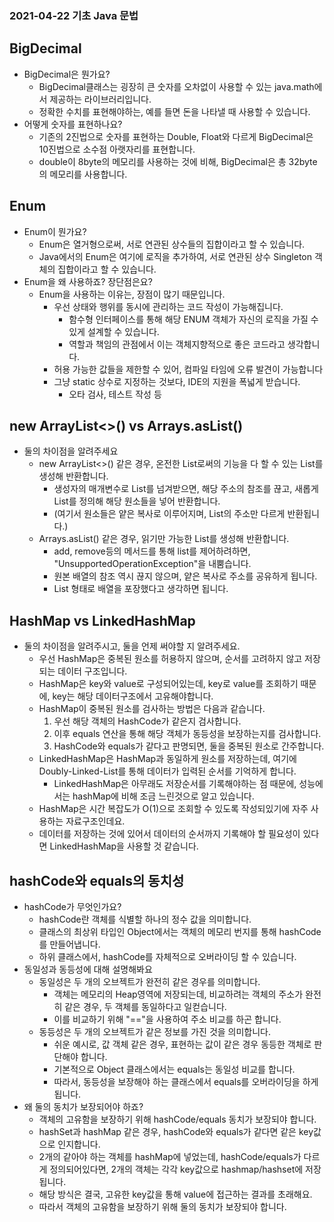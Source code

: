 ### 2021-04-22 기초 Java 문법

## BigDecimal
- BigDecimal은 뭔가요?
    - BigDecimal클래스는 굉장히 큰 숫자를 오차없이 사용할 수 있는 java.math에서 제공하는 라이브러리입니다. 
    - 정확한 수치를 표현해야하는, 예를 들면 돈을 나타낼 때 사용할 수 있습니다. 
- 어떻게 숫자를 표현하나요?
    - 기존의 2진법으로 숫자를 표현하는 Double, Float와 다르게 BigDecimal은 10진법으로 소수점 아랫자리를 표현합니다.
    - double이 8byte의 메모리를 사용하는 것에 비해, BigDecimal은 총 32byte의 메모리를 사용합니다. 

## Enum
- Enum이 뭔가요?
    - Enum은 열거형으로써, 서로 연관된 상수들의 집합이라고 할 수 있습니다. 
    - Java에서의 Enum은 여기에 로직을 추가하여, 서로 연관된 상수 Singleton 객체의 집합이라고 할 수 있습니다. 
- Enum을 왜 사용하죠? 장단점은요?
    - Enum을 사용하는 이유는, 장점이 많기 때문입니다. 
        - 우선 상태와 행위를 동시에 관리하는 코드 작성이 가능해집니다. 
            - 함수형 인터페이스를 통해 해당 ENUM 객체가 자신의 로직을 가질 수 있게 설계할 수 있습니다. 
            - 역할과 책임의 관점에서 이는 객체지향적으로 좋은 코드라고 생각합니다.
        - 허용 가능한 값들을 제한할 수 있어, 컴파일 타임에 오류 발견이 가능합니다
        - 그냥 static 상수로 지정하는 것보다, IDE의 지원을 폭넓게 받습니다.
            - 오타 검사, 테스트 작성 등
        
## new ArrayList<>() vs Arrays.asList()
- 둘의 차이점을 알려주세요
    - new ArrayList<>() 같은 경우, 온전한 List로써의 기능을 다 할 수 있는 List를 생성해 반환합니다. 
        - 생성자의 매개변수로 List를 넘겨받으면, 해당 주소의 참조를 끊고, 새롭게 List를 정의해 해당 원소들을 넣어 반환합니다. 
        - (여기서 원소들은 얕은 복사로 이루어지며, List의 주소만 다르게 반환됩니다.)
    - Arrays.asList() 같은 경우, 읽기만 가능한 List를 생성해 반환합니다. 
        - add, remove등의 메서드를 통해 list를 제어하려하면, "UnsupportedOperationException"을 내뿜습니다. 
        - 원본 배열의 참조 역시 끊지 않으며, 얕은 복사로 주소를 공유하게 됩니다. 
        - List 형태로 배열을 포장했다고 생각하면 됩니다. 

## HashMap vs LinkedHashMap
- 둘의 차이점을 알려주시고, 둘을 언제 써야할 지 알려주세요. 
    - 우선 HashMap은 중복된 원소를 허용하지 않으며, 순서를 고려하지 않고 저장되는 데이터 구조입니다. 
    - HashMap은 key와 value로 구성되어있는데, key로 value를 조회하기 때문에, key는 해당 데이터구조에서 고유해야합니다. 
    - HashMap이 중복된 원소를 검사하는 방법은 다음과 같습니다. 
        1. 우선 해당 객체의 HashCode가 같은지 검사합니다. 
        2. 이후 equals 연산을 통해 해당 객체가 동등성을 보장하는지를 검사합니다. 
        3. HashCode와 equals가 같다고 판명되면, 둘을 중복된 원소로 간주합니다. 
    - LinkedHashMap은 HashMap과 동일하게 원소를 저장하는데, 여기에 Doubly-Linked-List를 통해 데이터가 입력된 순서를 기억하게 합니다. 
        - LinkedHashMap은 아무래도 저장순서를 기록해야하는 점 때문에, 성능에서는 hashMap에 비해 조금 느린것으로 알고 있습니다. 
    - HashMap은 시간 복잡도가 O(1)으로 조회할 수 있도록 작성되있기에 자주 사용하는 자료구조인데요. 
    - 데이터를 저장하는 것에 있어서 데이터의 순서까지 기록해야 할 필요성이 있다면 LinkedHashMap을 사용할 것 같습니다. 

## hashCode와 equals의 동치성
- hashCode가 무엇인가요?
    - hashCode란 객체를 식별할 하나의 정수 값을 의미합니다. 
    - 클래스의 최상위 타입인 Object에서는 객체의 메모리 번지를 통해 hashCode를 만들어냅니다. 
    - 하위 클래스에서, hashCode를 자체적으로 오버라이딩 할 수 있습니다. 
- 동일성과 동등성에 대해 설명해봐요
    - 동일성은 두 개의 오브젝트가 완전히 같은 경우를 의미합니다. 
        - 객체는 메모리의 Heap영역에 저장되는데, 비교하려는 객체의 주소가 완전히 같은 경우, 두 객체를 동일하다고 일컫습니다. 
        - 이를 비교하기 위해 "=="을 사용하여 주소 비교를 하곤 합니다. 
    - 동등성은 두 개의 오브젝트가 같은 정보를 가진 것을 의미합니다. 
        - 쉬운 예시로, 값 객체 같은 경우, 표현하는 값이 같은 경우 동등한 객체로 판단해야 합니다. 
        - 기본적으로 Object 클래스에서는 equals는 동일성 비교를 합니다. 
        - 따라서, 동등성을 보장해야 하는 클래스에서 equals를 오버라이딩을 하게 됩니다. 
- 왜 둘의 동치가 보장되어야 하죠? 
    - 객체의 고유함을 보장하기 위해 hashCode/equals 동치가 보장되야 합니다. 
    - hashSet과 hashMap 같은 경우, hashCode와 equals가 같다면 같은 key값으로 인지합니다. 
    - 2개의 같아야 하는 객체를 hashMap에 넣었는데, hashCode/equals가 다르게 정의되어있다면, 2개의 객체는 각각 key값으로 hashmap/hashset에 저장됩니다. 
    - 해당 방식은 결국, 고유한 key값을 통해 value에 접근하는 결과를 초래해요. 
    - 따라서 객체의 고유함을 보장하기 위해 둘의 동치가 보장되야 합니다. 
